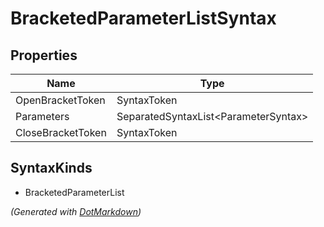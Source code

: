 # BracketedParameterListSyntax

## Properties

| Name              | Type                                  |
| ----------------- | ------------------------------------- |
| OpenBracketToken  | SyntaxToken                           |
| Parameters        | SeparatedSyntaxList\<ParameterSyntax> |
| CloseBracketToken | SyntaxToken                           |

## SyntaxKinds

* BracketedParameterList

*\(Generated with [DotMarkdown](http://github.com/JosefPihrt/DotMarkdown)\)*